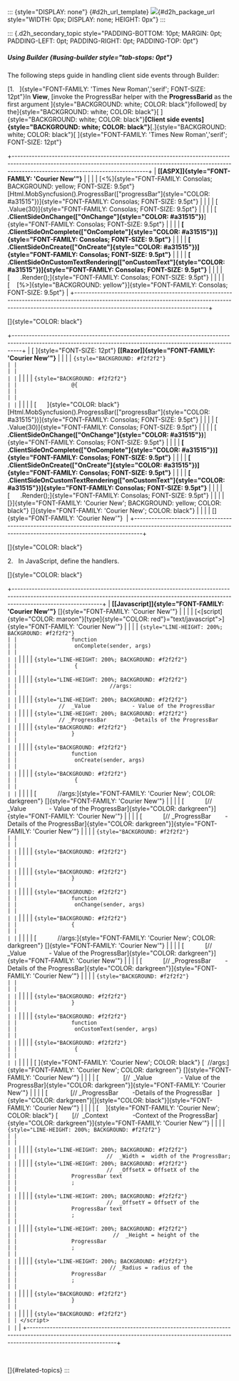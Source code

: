 ::: {style="DISPLAY: none"}
[](ms-xhelp:///?Id=d2h_url_template){#d2h_url_template} ![](!package_url!){#d2h_package_url style="WIDTH: 0px; DISPLAY: none; HEIGHT: 0px"}
:::

::: {.d2h_secondary_topic style="PADDING-BOTTOM: 10pt; MARGIN: 0pt; PADDING-LEFT: 0pt; PADDING-RIGHT: 0pt; PADDING-TOP: 0pt"}
##### Using Builder {#using-builder style="tab-stops: 0pt"}

The following steps guide in handling client side events through Builder:

[1.   ]{style="FONT-FAMILY: 'Times New Roman','serif'; FONT-SIZE: 12pt"}In **View**, [invoke the ProgressBar helper with the **ProgressBarid** as the first argument ]{style="BACKGROUND: white; COLOR: black"}followed[ by the]{style="BACKGROUND: white; COLOR: black"}[ ]{style="BACKGROUND: white; COLOR: black"}**[Client side events]{style="BACKGROUND: white; COLOR: black"}**[.]{style="BACKGROUND: white; COLOR: black"}[ ]{style="FONT-FAMILY: 'Times New Roman','serif'; FONT-SIZE: 12pt"}

+-----------------------------------------------------------------------------------------------------------------------------------------------------------------------------------------------------------+
| **[\[ASPX\]]{style="FONT-FAMILY: 'Courier New'"}**                                                                                                                                                        |
|                                                                                                                                                                                                           |
| [\<%]{style="FONT-FAMILY: Consolas; BACKGROUND: yellow; FONT-SIZE: 9.5pt"} [Html.MobSyncfusion().ProgressBar([\"progressBar\"]{style="COLOR: #a31515"})]{style="FONT-FAMILY: Consolas; FONT-SIZE: 9.5pt"} |
|                                                                                                                                                                                                           |
| [       .Value(30)]{style="FONT-FAMILY: Consolas; FONT-SIZE: 9.5pt"}                                                                                                                                      |
|                                                                                                                                                                                                           |
| [      **.ClientSideOnChange([\"OnChange\"]{style="COLOR: #a31515"})**]{style="FONT-FAMILY: Consolas; FONT-SIZE: 9.5pt"}                                                                                  |
|                                                                                                                                                                                                           |
| **[      .ClientSideOnComplete([\"OnComplete\"]{style="COLOR: #a31515"})]{style="FONT-FAMILY: Consolas; FONT-SIZE: 9.5pt"}**                                                                              |
|                                                                                                                                                                                                           |
| **[      .ClientSideOnCreate([\"OnCreate\"]{style="COLOR: #a31515"})]{style="FONT-FAMILY: Consolas; FONT-SIZE: 9.5pt"}**                                                                                  |
|                                                                                                                                                                                                           |
| **[      .ClientSideOnCustomTextRendering([\"onCustomText\"]{style="COLOR: #a31515"})]{style="FONT-FAMILY: Consolas; FONT-SIZE: 9.5pt"}**                                                                 |
|                                                                                                                                                                                                           |
| [      .Render();]{style="FONT-FAMILY: Consolas; FONT-SIZE: 9.5pt"}                                                                                                                                       |
|                                                                                                                                                                                                           |
| [    [%\>]{style="BACKGROUND: yellow"}]{style="FONT-FAMILY: Consolas; FONT-SIZE: 9.5pt"}                                                                                                                  |
+-----------------------------------------------------------------------------------------------------------------------------------------------------------------------------------------------------------+

[]{style="COLOR: black"} 

+---------------------------------------------------------------------------------------------------------------------------------------------------------------+
| [ ]{style="FONT-SIZE: 12pt"} **[\[Razor\]]{style="FONT-FAMILY: 'Courier New'"}**                                                                              |
|                                                                                                                                                               |
| ``` {style="BACKGROUND: #f2f2f2"}                                                                                                                             |
|                                                                                                                                                               |
|                                                                                                                                                               |
| ```                                                                                                                                                           |
|                                                                                                                                                               |
| ``` {style="BACKGROUND: #f2f2f2"}                                                                                                                             |
|                 @{                                                                                                                                            |
|                                                                                                                                                               |
|                                                                                                                                                               |
| ```                                                                                                                                                           |
|                                                                                                                                                               |
| [      ]{style="COLOR: black"} [Html.MobSyncfusion().ProgressBar([\"progressBar\"]{style="COLOR: #a31515"})]{style="FONT-FAMILY: Consolas; FONT-SIZE: 9.5pt"} |
|                                                                                                                                                               |
| [       .Value(30)]{style="FONT-FAMILY: Consolas; FONT-SIZE: 9.5pt"}                                                                                          |
|                                                                                                                                                               |
| [      **.ClientSideOnChange([\"OnChange\"]{style="COLOR: #a31515"})**]{style="FONT-FAMILY: Consolas; FONT-SIZE: 9.5pt"}                                      |
|                                                                                                                                                               |
| **[      .ClientSideOnComplete([\"OnComplete\"]{style="COLOR: #a31515"})]{style="FONT-FAMILY: Consolas; FONT-SIZE: 9.5pt"}**                                  |
|                                                                                                                                                               |
| **[      .ClientSideOnCreate([\"OnCreate\"]{style="COLOR: #a31515"})]{style="FONT-FAMILY: Consolas; FONT-SIZE: 9.5pt"}**                                      |
|                                                                                                                                                               |
| **[      .ClientSideOnCustomTextRendering([\"onCustomText\"]{style="COLOR: #a31515"})]{style="FONT-FAMILY: Consolas; FONT-SIZE: 9.5pt"}**                     |
|                                                                                                                                                               |
| [      .Render();]{style="FONT-FAMILY: Consolas; FONT-SIZE: 9.5pt"}                                                                                           |
|                                                                                                                                                               |
| [}]{style="FONT-FAMILY: 'Courier New'; BACKGROUND: yellow; COLOR: black"} []{style="FONT-FAMILY: 'Courier New'; COLOR: black"}                                |
|                                                                                                                                                               |
| []{style="FONT-FAMILY: 'Courier New'"}                                                                                                                        |
+---------------------------------------------------------------------------------------------------------------------------------------------------------------+

[]{style="COLOR: black"} 

2.   In JavaScript, define the handlers.

[]{style="COLOR: black"} 

+-------------------------------------------------------------------------------------------------------------------------------------------------------------------------------------------+
| **[\[Javascript\]]{style="FONT-FAMILY: 'Courier New'"}** []{style="FONT-FAMILY: 'Courier New'"}                                                                                           |
|                                                                                                                                                                                           |
| [\<[script]{style="COLOR: maroon"}[type]{style="COLOR: red"}=\"text/javascript\"\>]{style="FONT-FAMILY: 'Courier New'"}                                                                   |
|                                                                                                                                                                                           |
| ``` {style="LINE-HEIGHT: 200%; BACKGROUND: #f2f2f2"}                                                                                                                                      |
|                 function                                                                                                                                                                  |
|                  onComplete(sender, args)                                                                                                                                                 |
|                                                                                                                                                                                           |
| ```                                                                                                                                                                                       |
|                                                                                                                                                                                           |
| ``` {style="LINE-HEIGHT: 200%; BACKGROUND: #f2f2f2"}                                                                                                                                      |
|                  {                                                                                                                                                                        |
|                                                                                                                                                                                           |
| ```                                                                                                                                                                                       |
|                                                                                                                                                                                           |
| ``` {style="LINE-HEIGHT: 200%; BACKGROUND: #f2f2f2"}                                                                                                                                      |
|                             //args:                                                                                                                                                       |
|                                                                                                                                                                                           |
| ```                                                                                                                                                                                       |
|                                                                                                                                                                                           |
| ``` {style="LINE-HEIGHT: 200%; BACKGROUND: #f2f2f2"}                                                                                                                                      |
|             //  _Value             - Value of the ProgressBar                                                                                                                             |
| ```                                                                                                                                                                                       |
|                                                                                                                                                                                           |
| ``` {style="LINE-HEIGHT: 200%; BACKGROUND: #f2f2f2"}                                                                                                                                      |
|             // _ProgressBar        -Details of the ProgressBar                                                                                                                            |
| ```                                                                                                                                                                                       |
|                                                                                                                                                                                           |
| ``` {style="BACKGROUND: #f2f2f2"}                                                                                                                                                         |
|                 }                                                                                                                                                                         |
|                                                                                                                                                                                           |
| ```                                                                                                                                                                                       |
|                                                                                                                                                                                           |
| ``` {style="BACKGROUND: #f2f2f2"}                                                                                                                                                         |
|                 function                                                                                                                                                                  |
|                  onCreate(sender, args)                                                                                                                                                   |
|                                                                                                                                                                                           |
| ```                                                                                                                                                                                       |
|                                                                                                                                                                                           |
| ``` {style="BACKGROUND: #f2f2f2"}                                                                                                                                                         |
|                  {                                                                                                                                                                        |
|                                                                                                                                                                                           |
| ```                                                                                                                                                                                       |
|                                                                                                                                                                                           |
| [            //args:]{style="FONT-FAMILY: 'Courier New'; COLOR: darkgreen"} []{style="FONT-FAMILY: 'Courier New'"}                                                                        |
|                                                                                                                                                                                           |
| [            [//  \_Value             - Value of the ProgressBar]{style="COLOR: darkgreen"}]{style="FONT-FAMILY: 'Courier New'"}                                                          |
|                                                                                                                                                                                           |
| [            [// \_ProgressBar        -Details of the ProgressBar]{style="COLOR: darkgreen"}]{style="FONT-FAMILY: 'Courier New'"}                                                         |
|                                                                                                                                                                                           |
| ``` {style="BACKGROUND: #f2f2f2"}                                                                                                                                                         |
|                                                                                                                                                                                           |
|                                                                                                                                                                                           |
| ```                                                                                                                                                                                       |
|                                                                                                                                                                                           |
| ``` {style="BACKGROUND: #f2f2f2"}                                                                                                                                                         |
|                                                                                                                                                                                           |
|                                                                                                                                                                                           |
| ```                                                                                                                                                                                       |
|                                                                                                                                                                                           |
| ``` {style="BACKGROUND: #f2f2f2"}                                                                                                                                                         |
|                 }                                                                                                                                                                         |
|                                                                                                                                                                                           |
| ```                                                                                                                                                                                       |
|                                                                                                                                                                                           |
| ``` {style="BACKGROUND: #f2f2f2"}                                                                                                                                                         |
|                 function                                                                                                                                                                  |
|                  onChange(sender, args)                                                                                                                                                   |
|                                                                                                                                                                                           |
| ```                                                                                                                                                                                       |
|                                                                                                                                                                                           |
| ``` {style="BACKGROUND: #f2f2f2"}                                                                                                                                                         |
|                 {                                                                                                                                                                         |
|                                                                                                                                                                                           |
| ```                                                                                                                                                                                       |
|                                                                                                                                                                                           |
| [            //args:]{style="FONT-FAMILY: 'Courier New'; COLOR: darkgreen"} []{style="FONT-FAMILY: 'Courier New'"}                                                                        |
|                                                                                                                                                                                           |
| [            [//  \_Value             - Value of the ProgressBar]{style="COLOR: darkgreen"}]{style="FONT-FAMILY: 'Courier New'"}                                                          |
|                                                                                                                                                                                           |
| [            [// \_ProgressBar        -Details of the ProgressBar]{style="COLOR: darkgreen"}]{style="FONT-FAMILY: 'Courier New'"}                                                         |
|                                                                                                                                                                                           |
| ``` {style="BACKGROUND: #f2f2f2"}                                                                                                                                                         |
|                                                                                                                                                                                           |
|                                                                                                                                                                                           |
| ```                                                                                                                                                                                       |
|                                                                                                                                                                                           |
| ``` {style="BACKGROUND: #f2f2f2"}                                                                                                                                                         |
|                 }                                                                                                                                                                         |
|                                                                                                                                                                                           |
| ```                                                                                                                                                                                       |
|                                                                                                                                                                                           |
| ``` {style="BACKGROUND: #f2f2f2"}                                                                                                                                                         |
|                 function                                                                                                                                                                  |
|                  onCustomText(sender, args)                                                                                                                                               |
|                                                                                                                                                                                           |
| ```                                                                                                                                                                                       |
|                                                                                                                                                                                           |
| ``` {style="BACKGROUND: #f2f2f2"}                                                                                                                                                         |
|                  {                                                                                                                                                                        |
|                                                                                                                                                                                           |
| ```                                                                                                                                                                                       |
|                                                                                                                                                                                           |
| [ ]{style="FONT-FAMILY: 'Courier New'; COLOR: black"} [  //args:]{style="FONT-FAMILY: 'Courier New'; COLOR: darkgreen"} []{style="FONT-FAMILY: 'Courier New'"}                            |
|                                                                                                                                                                                           |
| [              [//  \_Value                - Value of the ProgressBar]{style="COLOR: darkgreen"}]{style="FONT-FAMILY: 'Courier New'"}                                                     |
|                                                                                                                                                                                           |
| [             [// \_ProgressBar        -Details of the ProgressBar   ]{style="COLOR: darkgreen"}[]{style="COLOR: black"}]{style="FONT-FAMILY: 'Courier New'"}                             |
|                                                                                                                                                                                           |
| [    ]{style="FONT-FAMILY: 'Courier New'; COLOR: black"} [        [//  \_Context              -Context of the ProgressBar]{style="COLOR: darkgreen"}]{style="FONT-FAMILY: 'Courier New'"} |
|                                                                                                                                                                                           |
| ``` {style="LINE-HEIGHT: 200%; BACKGROUND: #f2f2f2"}                                                                                                                                      |
|                                                                                                                                                                                           |
|                                                                                                                                                                                           |
| ```                                                                                                                                                                                       |
|                                                                                                                                                                                           |
| ``` {style="LINE-HEIGHT: 200%; BACKGROUND: #f2f2f2"}                                                                                                                                      |
|                            //  _Width =  width of the ProgressBar;                                                                                                                        |
| ```                                                                                                                                                                                       |
|                                                                                                                                                                                           |
| ``` {style="LINE-HEIGHT: 200%; BACKGROUND: #f2f2f2"}                                                                                                                                      |
|                            //  _OffsetX = OffsetX of the                                                                                                                                  |
|                 ProgressBar text                                                                                                                                                          |
|                 ;                                                                                                                                                                         |
|                                                                                                                                                                                           |
| ```                                                                                                                                                                                       |
|                                                                                                                                                                                           |
| ``` {style="LINE-HEIGHT: 200%; BACKGROUND: #f2f2f2"}                                                                                                                                      |
|                            //  _OffsetY = OffsetY of the                                                                                                                                  |
|                 ProgressBar text                                                                                                                                                          |
|                 ;                                                                                                                                                                         |
|                                                                                                                                                                                           |
| ```                                                                                                                                                                                       |
|                                                                                                                                                                                           |
| ``` {style="LINE-HEIGHT: 200%; BACKGROUND: #f2f2f2"}                                                                                                                                      |
|                              //  _Height = height of the                                                                                                                                  |
|                 ProgressBar                                                                                                                                                               |
|                 ;                                                                                                                                                                         |
|                                                                                                                                                                                           |
| ```                                                                                                                                                                                       |
|                                                                                                                                                                                           |
| ``` {style="LINE-HEIGHT: 200%; BACKGROUND: #f2f2f2"}                                                                                                                                      |
|                             // _Radius = radius of the                                                                                                                                    |
|                 ProgressBar                                                                                                                                                               |
|                 ;                                                                                                                                                                         |
|                                                                                                                                                                                           |
| ```                                                                                                                                                                                       |
|                                                                                                                                                                                           |
| ``` {style="BACKGROUND: #f2f2f2"}                                                                                                                                                         |
|                 }                                                                                                                                                                         |
|                                                                                                                                                                                           |
| ```                                                                                                                                                                                       |
|                                                                                                                                                                                           |
| ``` {style="BACKGROUND: #f2f2f2"}                                                                                                                                                         |
| </script>                                                                                                                                                                                 |
| ```                                                                                                                                                                                       |
+-------------------------------------------------------------------------------------------------------------------------------------------------------------------------------------------+

 

[]{#related-topics}
:::
